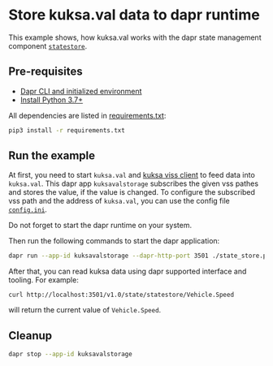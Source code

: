 # Store kuksa.val data to dapr runtime

This example shows, how kuksa.val works with the dapr state management component [`statestore`](https://docs.dapr.io/developing-applications/building-blocks/state-management/state-management-overview/).

## Pre-requisites

- [Dapr CLI and initialized environment](https://docs.dapr.io/getting-started)
- [Install Python 3.7+](https://www.python.org/downloads/)

All dependencies are listed in [requirements.txt](./requirements.txt):


```bash
pip3 install -r requirements.txt
```

## Run the example

At first, you need to start `kuksa.val` and [kuksa viss client](../../../kuksa_viss_client) to feed data into `kuksa.val`.
This dapr app `kuksavalstorage` subscribes the given vss pathes and stores the value, if the value is changed.
To configure the subscribed vss path and the address of `kuksa.val`, you can use the config file [`config.ini`](./config.ini).

Do not forget to start the dapr runtime on your system.

Then run the following commands to start the dapr application:

```bash
dapr run --app-id kuksavalstorage --dapr-http-port 3501 ./state_store.py

```

After that, you can read kuksa data using dapr supported interface and tooling. For example:

```
curl http://localhost:3501/v1.0/state/statestore/Vehicle.Speed
```

will return the current value of `Vehicle.Speed`.

## Cleanup

```bash
dapr stop --app-id kuksavalstorage
```
